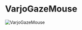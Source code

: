 # VarjoGazeMouse

![VarjoGazeMouse](https://github.com/FynnHollesen/VarjoGazeMouse/assets/136230507/0466fdc0-4446-4c39-8a3c-826cfd229bbc)
